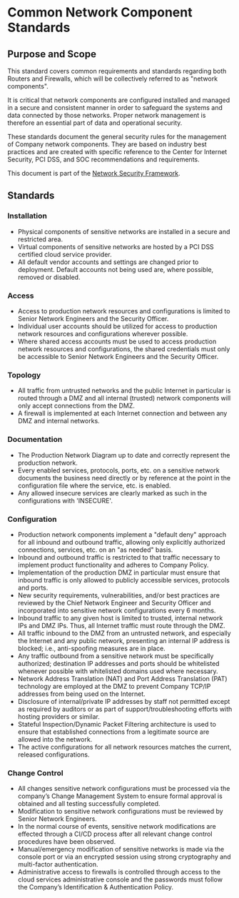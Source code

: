 # Common Network Component Standards

## Purpose and Scope

This standard covers common requirements and standards regarding both Routers and Firewalls, which will be collectively referred to as "network components".

It is critical that network components are configured installed and managed in a secure and consistent manner in order to safeguard the systems and data connected by those networks. Proper network management is therefore an essential part of data and operational security.

These standards document the general security rules for the management of Company network components. They are based on industry best practices and are created with specific reference to the Center for Internet Security, PCI DSS, and SOC recommendations and requirements.

 This document is part of the [Network Security Framework](../Network%20Security%20Framework.md).

## Standards

### Installation

* Physical components of sensitive networks are installed in a secure and restricted area.
* Virtual components of sensitive networks are hosted by a PCI DSS certified cloud service provider.
* All default vendor accounts and settings are changed prior to deployment. Default accounts not being used are, where possible, removed or disabled. 

### Access

* Access to production network resources and configurations is limited to Senior Network Engineers and the Security Officer.
* Individual user accounts should be utilized for access to production network resources and configurations wherever possible.
* Where shared access accounts must be used to access production network resources and configurations, the shared credentials must only be accessible to Senior Network Engineers and the Security Officer.

### Topology

* All traffic from untrusted networks and the public Internet in particular is routed through a DMZ and all internal (trusted) network components will only accept connections from the DMZ.
* A firewall is implemented at each Internet connection and between any DMZ and internal networks.

### Documentation

* The Production Network Diagram up to date and correctly represent the production network.
* Every enabled services, protocols, ports, etc. on a sensitive network documents the business need directly or by reference at the point in the configuration file where the service, etc. is enabled.
* Any allowed insecure services are clearly marked as such in the configurations with 'INSECURE'.

### Configuration

* Production network components implement a "default deny" approach for all inbound and outbound traffic, allowing only explicitly authorized connections, services, etc. on an "as needed" basis.
* Inbound and outbound traffic is restricted to that traffic necessary to implement product functionality and adheres to Company Policy.
* Implementation of the production DMZ in particular must ensure that inbound traffic is only allowed to publicly accessible services, protocols and ports. 
* New security requirements, vulnerabilities, and/or best practices are reviewed by the Chief Network Engineer and Security Officer and incorporated into sensitive network configurations every 6 months.
* Inbound traffic to any given host is limited to trusted, internal network IPs and DMZ IPs. Thus, all Internet traffic must route through the DMZ.
* All traffic inbound to the DMZ from an untrusted network, and especially the Internet and any public network, presenting an internal IP address is blocked; i.e., anti-spoofing measures are in place. 
* Any traffic outbound from a sensitive network must be specifically authorized; destination IP addresses and ports should be whitelisted whenever possible with whitelisted domains used where necessary.
* Network Address Translation (NAT) and Port Address Translation (PAT) technology are employed at the DMZ to prevent Company TCP/IP addresses from being used on the Internet. 
* Disclosure of internal/private IP addresses by staff not permitted except as required by auditors or as part of support/troubleshooting efforts with hosting providers or similar. 
* Stateful Inspection/Dynamic Packet Filtering architecture is used to ensure that established connections from a legitimate source are allowed into the network.
* The active configurations for all network resources matches the current, released configurations.

### Change Control

* All changes sensitive network configurations must be processed via the company’s Change Management System to ensure formal approval is obtained and all testing successfully completed. 
* Modification to sensitive network configurations must be reviewed by Senior Network Engineers.
* In the normal course of events, sensitive network modifications are effected through a CI/CD process after all relevant change control procedures have been observed.
* Manual/emergency modification of sensitive networks is made via the console port or via an encrypted session using strong cryptography and multi-factor authentication. 
* Administrative access to firewalls is controlled through access to the cloud services administrative console and the passwords must follow the Company’s Identification & Authentication Policy.
